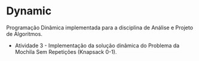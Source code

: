 # Dynamic
Programação Dinâmica implementada para a disciplina de Análise e Projeto de Algoritmos. 
* Atividade 3 - Implementação da solução dinâmica do Problema da Mochila Sem Repetições (Knapsack 0-1).
